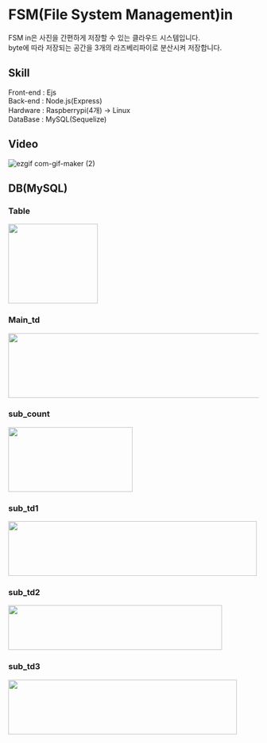 # FSM(File System Management)in
FSM in은 사진을 간편하게 저장할 수 있는 클라우드 시스템입니다.<br>
byte에 따라 저장되는 공간을 3개의 라즈베리파이로 분산시켜 저장합니다.<br>
## Skill 
Front-end : Ejs<br>
Back-end : Node.js(Express)<br>
Hardware : Raspberrypi(4개) -> Linux<br>
DataBase : MySQL(Sequelize)<br>
## Video
![ezgif com-gif-maker (2)](https://user-images.githubusercontent.com/41174265/99377824-0b3eaa00-290a-11eb-83f8-5e8785a76e7d.gif)
## DB(MySQL)
### Table
<img width = "180" height = "160" src = "https://user-images.githubusercontent.com/41174265/99378171-7a1c0300-290a-11eb-8954-71e0a911724c.png"><br>
### Main_td
<img width = "650" height = "130" src = "https://user-images.githubusercontent.com/41174265/99378105-61abe880-290a-11eb-9c36-e0b14ca0e3da.png"><br>
### sub_count
<img width = "250" height = "130" src = "https://user-images.githubusercontent.com/41174265/99378226-8b650f80-290a-11eb-8be1-f096d5421fb0.png"><br>
### sub_td1
<img width = "500" height = "110" src = "https://user-images.githubusercontent.com/41174265/99378269-96b83b00-290a-11eb-92dd-49f7048b03b3.png"><br>
### sub_td2
<img width = "430" height = "90" src = "https://user-images.githubusercontent.com/41174265/99378292-9c158580-290a-11eb-9193-e1830a41c4b2.png"><br>
### sub_td3
<img width = "460" height = "110" src = "https://user-images.githubusercontent.com/41174265/99378308-a0da3980-290a-11eb-9e02-4ba9d3216ff7.png">
